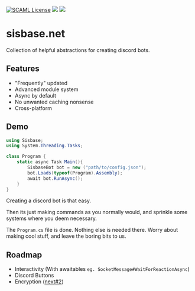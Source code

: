 
[![SCAML License](https://img.shields.io/badge/license-SCAML-green)](https://github.com/siscodeorg/SCAML)
![](https://img.shields.io/github/contributors-anon/siscodeorg/sisbase.net)
![](https://img.shields.io/github/last-commit/siscodeorg/sisbase.net)
# sisbase.net

Collection of helpful abstractions for creating discord bots.


## Features

- "Frequently" updated
- Advanced module system
- Async by default
- No unwanted caching nonsense
- Cross-platform


  
## Demo

```csharp
using Sisbase;
using System.Threading.Tasks;

class Program {
    static async Task Main(){
        SisbaseBot bot = new ("path/to/config.json");
        bot.Loads(typeof(Program).Assembly);
        await bot.RunAsync();
    }
}
```

Creating a discord bot is that easy.

Then its just making commands as you normally would, and sprinkle some systems where you deem necessary.

The `Program.cs` file is done. Nothing else is needed there. Worry about making cool stuff, and leave the boring bits to us. 
  
## Roadmap

- Interactivity (With awaitables `eg. SocketMessage#WaitForReactionAsync`)
- Discord Buttons
- Encryption ([next#2](https://github.com/siscodeorg/next/issues/2))
  
